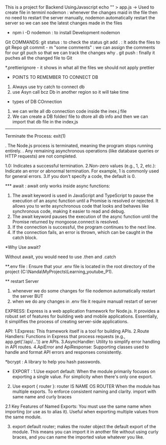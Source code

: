 This is a project for Backend UsingJavascript
echo "" > app.js -> Used to create file in terminl
nodemon : whenever the changes maid in the file then no need to restart the server 
manually, nodemon automatically restart the server so we can see the latest changes made in the files

* npm i -D nodemon : to install Development nodemon 

Git COMMANDS:
git status : to check the status 
git add . : It adds the files to git Repo
git commit - m "some comments" : we can assign the comments for our git puch so that we can track the changes why .
git push : finally it puches all the changed file to Git

*.prettierignore - it shows in what all the files we should not apply prettier

* POINTS TO REMEMBER TO CONNECT DB 
1. Always use try catch to connect db
2. use Asyn call bcz Db in another region so it will take time

*  types of DB COnnection
1. we can write all db connection code inside the inex.j file
2. We can create a DB folder/ file to dtore all db info and then we can import that db file in the index,js 

***
Terminate the Process:
exit(1)

. The Node.js process is terminated, meaning the program stops running entirely.
. Any remaining asynchronous operations (like database queries or HTTP requests) are  not completed.

1.0: Indicates a successful termination.
2.Non-zero values (e.g., 1, 2, etc.): Indicate an error or abnormal termination. For example, 1 is commonly used for general errors.
3.If you don't specify a code, the default is 0.

*** await : await only works inside async functions:
1. The await keyword is used in JavaScript and TypeScript to pause the execution of an async function until a Promise is resolved or rejected. It allows you to write asynchronous code that looks and behaves like synchronous code, making it easier to read and debug.
2. The await keyword pauses the execution of the async function until the Promise returned by mongoose.connect is resolved.
3. If the connection is successful, the program continues to the next line.
4. If the connection fails, an error is thrown, which can be caught in the catch block.

*Why Use await?

Without await, you would need to use .then and .catch

**.env file : Ensure that your .env file is located in the root directory of the project (C:\Nanda\MyProjects\Learning_youtube_P1).

** restart Server 
1. whenever we do some changes for file nodemon automatically restart the server BUT 
2. when we do any changes in .env file it require manuall restart of server

EXPRESS:
Express is a web application framework for Node.js.
It provides a robust set of features for building web and mobile applications.
Essentially, it simplifies the process of creating server-side applications.


API:
1.Express: This framework itself is a tool for building APIs.
2.Route Handlers: Functions in Express that process requests (e.g., app.get('/api/...')) are APIs.
3.AsyncHandler: Utility to simplify error handling in API routes.
4.ApiError and ApiResponse: Supporting classes used to handle and format API errors and responses consistently.

*bcrypt : A library to help you hash passwords.

* EXPORT :
1.Use export default:
When the module primarily focuses on exporting a single value.
For simplicity when there's only one export.

2. Use export { router }: router IS NAME OS ROUTER
When the module has multiple exports.
To enforce consistent naming and clarity.
import with same name and curly braces

2.1 Key Features of Named Exports:
You must use the same name when importing (or use as to alias it).
Useful when exporting multiple values from the same module.

3. export default router;
makes the router object the default export of the module. This means you can import it in another file without using curly braces, and you can name the imported value whatever you like.